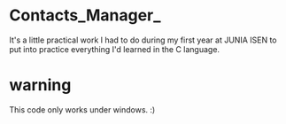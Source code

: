 # Contacts_Manager_
It's a little practical work I had to do during my first year at JUNIA ISEN to put into practice everything I'd learned in the C language.
# warning
This code only works under windows. :)

